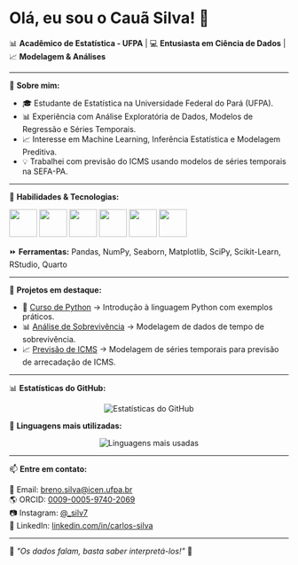 # Olá, eu sou o Cauã Silva! 👋

📊 **Acadêmico de Estatística - UFPA** | 💻 **Entusiasta em Ciência de Dados** | 📈 **Modelagem & Análises**

---

🔬 **Sobre mim:**
- 🎓 Estudante de Estatística na Universidade Federal do Pará (UFPA).
- 📊 Experiência com Análise Exploratória de Dados, Modelos de Regressão e Séries Temporais.
- 📈 Interesse em Machine Learning, Inferência Estatística e Modelagem Preditiva.
- 💡 Trabalhei com previsão do ICMS usando modelos de séries temporais na SEFA-PA.

---

🚀 **Habilidades & Tecnologias:**

<p align="left">
  <img src="https://cdn.jsdelivr.net/gh/devicons/devicon/icons/python/python-original.svg" width="50" height="50"/>
  <img src="https://cdn.jsdelivr.net/gh/devicons/devicon/icons/r/r-original.svg" width="50" height="50"/>
  <img src="https://cdn.jsdelivr.net/gh/devicons/devicon/icons/git/git-original.svg" width="50" height="50"/>
  <img src="https://cdn.jsdelivr.net/gh/devicons/devicon/icons/github/github-original.svg" width="50" height="50"/>
  <img src="https://cdn.jsdelivr.net/gh/devicons/devicon/icons/jupyter/jupyter-original.svg" width="50" height="50"/>
  <img src="https://cdn.jsdelivr.net/gh/devicons/devicon/icons/latex/latex-original.svg" width="50" height="50"/>
</p>

⏩ **Ferramentas:** Pandas, NumPy, Seaborn, Matplotlib, SciPy, Scikit-Learn, RStudio, Quarto

---

📌 **Projetos em destaque:**

- 📘 [Curso de Python](https://github.com/csilv7/CURSO_PYTHON) → Introdução à linguagem Python com exemplos práticos.
- 📊 [Análise de Sobrevivência](https://github.com/csilv7/ANALISE_DE_SOBREVIVENCIA) → Modelagem de dados de tempo de sobrevivência.
- 📈 [Previsão de ICMS](https://github.com/csilv7) → Modelagem de séries temporais para previsão de arrecadação de ICMS.

---

📊 **Estatísticas do GitHub:**

<p align="center">
  <img src="https://github-readme-stats.vercel.app/api?username=csilv7&show_icons=true&theme=dracula" alt="Estatísticas do GitHub">
</p>

📌 **Linguagens mais utilizadas:**

<p align="center">
  <img src="https://github-readme-stats.vercel.app/api/top-langs/?username=csilv7&layout=compact&theme=dracula" alt="Linguagens mais usadas">
</p>

---

📫 **Entre em contato:**

📧 Email: [breno.silva@icen.ufpa.br](mailto:breno.silva@icen.ufpa.br)  
🌎 ORCID: [0009-0005-9740-2069](https://orcid.org/0009-0005-9740-2069)  
📷 Instagram: [@_silv7](https://www.instagram.com/_silv7?igsh=MjN6cDBscGpoN2Zi)  
💼 LinkedIn: [linkedin.com/in/carlos-silva]([https://www.linkedin.com/in/carlos-silva](https://www.linkedin.com/in/brenosilva7))  

---

📌 *"Os dados falam, basta saber interpretá-los!"* 🚀
